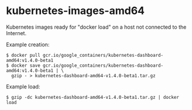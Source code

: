 # kubernetes-images-amd64

Kubernetes images ready for "docker load" on a host not connected to the Internet.

Example creation:
```
$ docker pull gcr.io/google_containers/kubernetes-dashboard-amd64:v1.4.0-beta1
$ docker save gcr.io/google_containers/kubernetes-dashboard-amd64:v1.4.0-beta1 | \
  gzip - > kubernetes-dashboard-amd64-v1.4.0-beta1.tar.gz
```

Example load:

```
$ gzip -dc kubernetes-dashboard-amd64-v1.4.0-beta1.tar.gz | docker load
```

